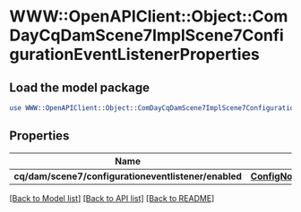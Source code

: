 # WWW::OpenAPIClient::Object::ComDayCqDamScene7ImplScene7ConfigurationEventListenerProperties

## Load the model package
```perl
use WWW::OpenAPIClient::Object::ComDayCqDamScene7ImplScene7ConfigurationEventListenerProperties;
```

## Properties
Name | Type | Description | Notes
------------ | ------------- | ------------- | -------------
**cq/dam/scene7/configurationeventlistener/enabled** | [**ConfigNodePropertyBoolean**](ConfigNodePropertyBoolean.md) |  | [optional] 

[[Back to Model list]](../README.md#documentation-for-models) [[Back to API list]](../README.md#documentation-for-api-endpoints) [[Back to README]](../README.md)


